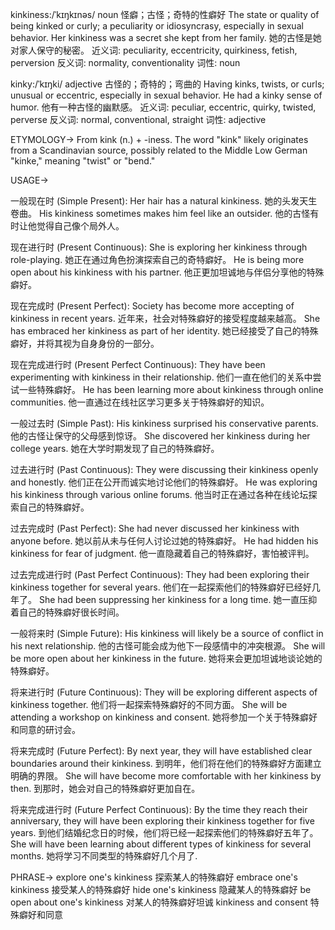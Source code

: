 kinkiness:/ˈkɪŋkɪnəs/
noun
怪癖；古怪；奇特的性癖好
The state or quality of being kinked or curly; a peculiarity or idiosyncrasy, especially in sexual behavior.
Her kinkiness was a secret she kept from her family. 她的古怪是她对家人保守的秘密。
近义词: peculiarity, eccentricity, quirkiness, fetish, perversion
反义词: normality, conventionality
词性: noun


kinky:/ˈkɪŋki/
adjective
古怪的；奇特的；弯曲的
Having kinks, twists, or curls; unusual or eccentric, especially in sexual behavior.
He had a kinky sense of humor. 他有一种古怪的幽默感。
近义词: peculiar, eccentric, quirky, twisted, perverse
反义词: normal, conventional, straight
词性: adjective


ETYMOLOGY->
From kink (n.) + -iness.  The word "kink" likely originates from a Scandinavian source, possibly related to the Middle Low German "kinke," meaning "twist" or "bend."


USAGE->

一般现在时 (Simple Present):
Her hair has a natural kinkiness. 她的头发天生卷曲。
His kinkiness sometimes makes him feel like an outsider. 他的古怪有时让他觉得自己像个局外人。

现在进行时 (Present Continuous):
She is exploring her kinkiness through role-playing. 她正在通过角色扮演探索自己的奇特癖好。
He is being more open about his kinkiness with his partner. 他正更加坦诚地与伴侣分享他的特殊癖好。

现在完成时 (Present Perfect):
Society has become more accepting of kinkiness in recent years. 近年来，社会对特殊癖好的接受程度越来越高。
She has embraced her kinkiness as part of her identity. 她已经接受了自己的特殊癖好，并将其视为自身身份的一部分。

现在完成进行时 (Present Perfect Continuous):
They have been experimenting with kinkiness in their relationship. 他们一直在他们的关系中尝试一些特殊癖好。
He has been learning more about kinkiness through online communities. 他一直通过在线社区学习更多关于特殊癖好的知识。


一般过去时 (Simple Past):
His kinkiness surprised his conservative parents. 他的古怪让保守的父母感到惊讶。
She discovered her kinkiness during her college years. 她在大学时期发现了自己的特殊癖好。


过去进行时 (Past Continuous):
They were discussing their kinkiness openly and honestly. 他们正在公开而诚实地讨论他们的特殊癖好。
He was exploring his kinkiness through various online forums. 他当时正在通过各种在线论坛探索自己的特殊癖好。

过去完成时 (Past Perfect):
She had never discussed her kinkiness with anyone before. 她以前从未与任何人讨论过她的特殊癖好。
He had hidden his kinkiness for fear of judgment. 他一直隐藏着自己的特殊癖好，害怕被评判。

过去完成进行时 (Past Perfect Continuous):
They had been exploring their kinkiness together for several years. 他们在一起探索他们的特殊癖好已经好几年了。
She had been suppressing her kinkiness for a long time. 她一直压抑着自己的特殊癖好很长时间。


一般将来时 (Simple Future):
His kinkiness will likely be a source of conflict in his next relationship. 他的古怪可能会成为他下一段感情中的冲突根源。
She will be more open about her kinkiness in the future. 她将来会更加坦诚地谈论她的特殊癖好。


将来进行时 (Future Continuous):
They will be exploring different aspects of kinkiness together. 他们将一起探索特殊癖好的不同方面。
She will be attending a workshop on kinkiness and consent. 她将参加一个关于特殊癖好和同意的研讨会。


将来完成时 (Future Perfect):
By next year, they will have established clear boundaries around their kinkiness. 到明年，他们将在他们的特殊癖好方面建立明确的界限。
She will have become more comfortable with her kinkiness by then. 到那时，她会对自己的特殊癖好更加自在。


将来完成进行时 (Future Perfect Continuous):
By the time they reach their anniversary, they will have been exploring their kinkiness together for five years. 到他们结婚纪念日的时候，他们将已经一起探索他们的特殊癖好五年了。
She will have been learning about different types of kinkiness for several months. 她将学习不同类型的特殊癖好几个月了.


PHRASE->
explore one's kinkiness  探索某人的特殊癖好
embrace one's kinkiness  接受某人的特殊癖好
hide one's kinkiness 隐藏某人的特殊癖好
be open about one's kinkiness 对某人的特殊癖好坦诚
kinkiness and consent  特殊癖好和同意
